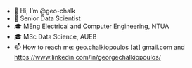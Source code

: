 - 👋 Hi, I’m @geo-chalk
- 💼 Senior Data Scientist 
- 🎓 MEng Electrical and Computer Engineering, NTUA
- 🎓 MSc Data Science, AUEB
- 📫 How to reach me: geo.chalkiopoulos [at] gmail.com and https://www.linkedin.com/in/georgechalkiopoulos/

<!---
geo-chalk/geo-chalk is a ✨ special ✨ repository because its `README.md` (this file) appears on your GitHub profile.
You can click the Preview link to take a look at your changes.
--->
